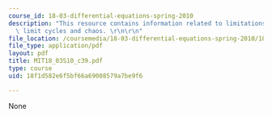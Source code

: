 ```yaml
---
course_id: 18-03-differential-equations-spring-2010
description: "This resource contains information related to limitations of the linear:\
  \ limit cycles and chaos. \r\n\r\n"
file_location: /coursemedia/18-03-differential-equations-spring-2010/18f1d582e6f5bf66a69008579a7be9f6_MIT18_03S10_c39.pdf
file_type: application/pdf
layout: pdf
title: MIT18_03S10_c39.pdf
type: course
uid: 18f1d582e6f5bf66a69008579a7be9f6

---
```

None